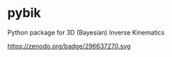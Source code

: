 # pybik
Python package for 3D (Bayesian) Inverse Kinematics

https://zenodo.org/badge/296637270.svg
